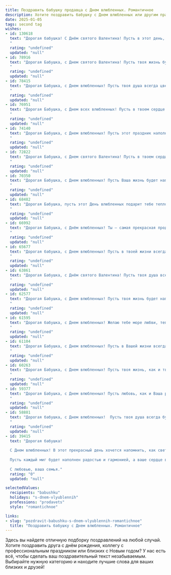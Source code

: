 ```yaml
---
title: Поздравить бабушку продавца с Днем влюбленных. Романтичное
description: Хотите поздравить бабушку с Днем влюбленных или другим праздником? Наш ИИ создаст незабываемое поздравление, а вы обязательно выделитесь среди других.  
date: 2025-01-05
tags: second tag
wishes:
- id: 130618
  text: "Дорогая бабушка! С Днём святого Валентина! Пусть в этот день, наполненный любовью и нежностью, ваше сердце согреется теплом самых светлых чувств, как солнечный луч согревает весенний цветок.  Пусть ваша жизнь будет яркой и прекрасной, наполненной радостью и вниманием близких, как витрина вашего магазина – красотой и обилием товаров.  Желаю вам крепкого здоровья, безграничного счастья и вечной любви!
  "
  rating: "undefined"
  updated: "null"
- id: 78916
  text: "Дорогая Бабушка, с Днем святого Валентина! Пусть твоя жизнь будет полна любви, радости и нежности, как аромат свежих роз, которые ты продаешь с такой теплотой.
  "
  rating: "undefined"
  updated: "null"
- id: 78415
  text: "Дорогая Бабушка, с Днем влюбленных! Пусть твоя душа всегда цветет любовью, как весенние цветы, и пусть каждый день дарит тебе радость и тепло.  Ты - самая лучшая продавец в мире, ведь умеешь очаровывать и находить подход к каждому! 💖
  "
  rating: "undefined"
  updated: "null"
- id: 76951
  text: "Дорогая Бабушка, с Днем всех влюбленных! Пусть в твоем сердце всегда царит любовь, ласка и забота. Ты, как самый лучший продавец, умеешь находить нужные слова и дарить особенные эмоции всем, кто с тобой рядом. Счастья тебе, любви, и пусть каждый день будет наполнен нежностью!
  "
  rating: "undefined"
  updated: "null"
- id: 74140
  text: "Дорогая Бабушка, с Днем влюбленных! Пусть этот праздник наполнит тебя теплом и любовью, как твой любимый аромат свежего хлеба. Ты - наша самая большая любовь, и мы всегда рядом, чтобы согреть тебя своим вниманием и лаской.
  "
  rating: "undefined"
  updated: "null"
- id: 72822
  text: "Дорогая Бабушка, с Днем святого Валентина! Пусть в твоем сердце всегда царит любовь и тепло, как в этот чудесный день. Желаю тебе море улыбок, радости и нежности, а также процветания в твоем любимом деле - продажах!
  "
  rating: "undefined"
  updated: "null"
- id: 70350
  text: "Дорогая Бабушка, с Днем влюбленных! Пусть Ваша жизнь будет наполнена такой же теплотой и любовью, как Ваша работа, где Вы всегда встречаете людей с улыбкой и добрым словом.  Желаю Вам неиссякаемой энергии, крепкого здоровья и  огромного счастья!
  "
  rating: "undefined"
  updated: "null"
- id: 68482
  text: "Дорогая Бабушка, пусть этот День влюбленных подарит тебе теплоту и радость, как самый свежий ароматный букет цветов! Пусть твоя душа всегда сияет любовью, как лучшие изделия в твоем любимом магазине. С Днем святого Валентина!
  "
  rating: "undefined"
  updated: "null"
- id: 66992
  text: "Дорогая Бабушка, с Днём влюбленных! Ты – самая прекрасная продавец в мире, которая \"продает\" любовь, заботу и ласку своим покупателям, то есть всем нам. Пусть каждый день будет наполнен  радостью, нежностью и благоухающими  розами.
  "
  rating: "undefined"
  updated: "null"
- id: 65677
  text: "Дорогая бабушка, с Днем влюбленных! Пусть в твоей жизни всегда будет место для любви и нежных чувств. Спасибо за твою работу, ты всегда излучала тепло и заботу,  как настоящий продавец счастья!
  "
  rating: "undefined"
  updated: "null"
- id: 63861
  text: "Дорогая Бабушка, с Днём святого Валентина! Пусть твоя душа всегда будет наполнена любовью, а сердце - теплом и нежностью. Пусть любовь, как самая сладкая карамель,  радует тебя каждый день, как твой любимый ароматный кофе. Желаю тебе крепкого здоровья, семейного счастья и радости от каждой прожитой минуты.
  "
  rating: "undefined"
  updated: "null"
- id: 62577
  text: "Дорогая Бабушка, с Днем влюбленных! Пусть твоя жизнь будет наполнена любовью, такой же яркой и теплой, как твоя улыбка. Хочу пожелать тебе, чтобы твоя работа продавца приносила тебе радость и удовлетворение, чтобы каждый день был наполнен вниманием и заботой от любимых. Счастья тебе и крепкой любви!
  "
  rating: "undefined"
  updated: "null"
- id: 61595
  text: "Дорогая бабушка, с Днем влюбленных! Желаю тебе море любви, тепла и нежности.  Пусть твоя жизнь будет наполнена яркими красками, как твой торговый зал, и пусть твоя добрая душа всегда будет окружена заботой и вниманием.
  "
  rating: "undefined"
  updated: "null"
- id: 61104
  text: "Дорогая Бабушка, с Днем влюбленных! Пусть в Вашей жизни всегда будут самые нежные чувства, как самая свежая клубника на прилавке! 🍓❤️
  "
  rating: "undefined"
  updated: "null"
- id: 60263
  text: "Дорогая Бабушка, с Днем влюбленных! Пусть твоя жизнь, как и твоя работа продавца, всегда будет наполнена любовью, вниманием и приятными встречами. Пусть сердце твое бьется в такт с радостью и счастьем!
  "
  rating: "undefined"
  updated: "null"
- id: 59377
  text: "Дорогая Бабушка, с Днем влюбленных! Пусть любовь, как и Ваша работа продавца, всегда приносит радость и тепло в Вашу жизнь. Желаю Вам много приятных моментов, нежности и заботы, чтобы каждый день был наполнен счастьем и  красивыми историями, как самые лучшие товары в Вашем магазине!
  "
  rating: "undefined"
  updated: "null"
- id: 58881
  text: "Дорогая бабушка, с Днем влюбленных!  Пусть твоя душа всегда будет полна любви, как витрина магазина, полная очаровательных товаров. Пусть каждый день приносит тебе новые радости, как новые покупатели. Желаю тебе океана любви, крепкого здоровья и бесконечного счастья!
  "
  rating: "undefined"
  updated: "null"
- id: 39415
  text: "Дорогая бабушка!
  
  С Днем влюбленных! В этот прекрасный день хочется напомнить, как светит ваша любовь и тепло в наши сердца. Вы, как опытный продавец счастья, умеете дарить улыбки и заботу каждому из нас. Ваши истории о любви и жизни вдохновляют и согревают души.
  
  Пусть каждый миг будет наполнен радостью и гармонией, а ваше сердце всегда остается открытым для новых чувств и впечатлений. Желаю вам здоровья, счастья и бесконечной любви!
  
  С любовью, ваша семья."
  rating: "0"
  updated: "null"

selectedValues:
  recipients: "babushku"
  holidays: "s-dnem-vlyublennih"
  professions: "prodavets"
  style: "romantichnoe"

links:
- slug: "pozdravit-babushku-s-dnem-vlyublennih-romantichnoe"
  title: "Поздравить бабушку с Днем влюбленных. Романтичное"
---
```


Здесь вы найдете отличную подборку поздравлений на любой случай. 
Хотите поздравить друга с днём рождения, коллегу с профессиональным праздником или близких с Новым годом? У нас есть всё, чтобы сделать ваш поздравительный текст незабываемым. Выбирайте нужную категорию и находите лучшие слова для ваших близких и друзей!

